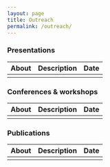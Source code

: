 ```yaml
---
layout: page
title: Outreach
permalink: /outreach/
---
```


### Presentations ###

| About | Description | Date |
|---------|------|---------|
|||

### Conferences & workshops ###

| About | Description | Date |
|---------|------|---------|
|||

### Publications ###

| About | Description | Date |
|---------|------|---------|
|||
